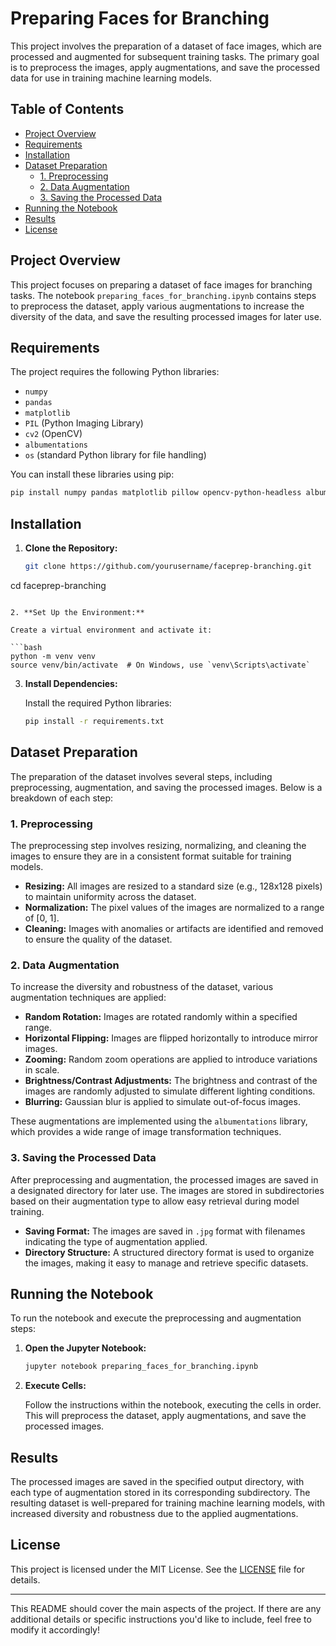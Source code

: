 

# Preparing Faces for Branching

This project involves the preparation of a dataset of face images, which are processed and augmented for subsequent training tasks. The primary goal is to preprocess the images, apply augmentations, and save the processed data for use in training machine learning models.

## Table of Contents
- [Project Overview](#project-overview)
- [Requirements](#requirements)
- [Installation](#installation)
- [Dataset Preparation](#dataset-preparation)
  - [1. Preprocessing](#1-preprocessing)
  - [2. Data Augmentation](#2-data-augmentation)
  - [3. Saving the Processed Data](#3-saving-the-processed-data)
- [Running the Notebook](#running-the-notebook)
- [Results](#results)
- [License](#license)

## Project Overview

This project focuses on preparing a dataset of face images for branching tasks. The notebook `preparing_faces_for_branching.ipynb` contains steps to preprocess the dataset, apply various augmentations to increase the diversity of the data, and save the resulting processed images for later use.

## Requirements

The project requires the following Python libraries:

- `numpy`
- `pandas`
- `matplotlib`
- `PIL` (Python Imaging Library)
- `cv2` (OpenCV)
- `albumentations`
- `os` (standard Python library for file handling)

You can install these libraries using pip:

```bash
pip install numpy pandas matplotlib pillow opencv-python-headless albumentations
```

## Installation

1. **Clone the Repository:**

   ```bash
   git clone https://github.com/yourusername/faceprep-branching.git
cd faceprep-branching
   ```

2. **Set Up the Environment:**

   Create a virtual environment and activate it:

   ```bash
   python -m venv venv
   source venv/bin/activate  # On Windows, use `venv\Scripts\activate`
   ```

3. **Install Dependencies:**

   Install the required Python libraries:

   ```bash
   pip install -r requirements.txt
   ```

## Dataset Preparation

The preparation of the dataset involves several steps, including preprocessing, augmentation, and saving the processed images. Below is a breakdown of each step:

### 1. Preprocessing

The preprocessing step involves resizing, normalizing, and cleaning the images to ensure they are in a consistent format suitable for training models. 

- **Resizing:** All images are resized to a standard size (e.g., 128x128 pixels) to maintain uniformity across the dataset.
- **Normalization:** The pixel values of the images are normalized to a range of [0, 1].
- **Cleaning:** Images with anomalies or artifacts are identified and removed to ensure the quality of the dataset.

### 2. Data Augmentation

To increase the diversity and robustness of the dataset, various augmentation techniques are applied:

- **Random Rotation:** Images are rotated randomly within a specified range.
- **Horizontal Flipping:** Images are flipped horizontally to introduce mirror images.
- **Zooming:** Random zoom operations are applied to introduce variations in scale.
- **Brightness/Contrast Adjustments:** The brightness and contrast of the images are randomly adjusted to simulate different lighting conditions.
- **Blurring:** Gaussian blur is applied to simulate out-of-focus images.

These augmentations are implemented using the `albumentations` library, which provides a wide range of image transformation techniques.

### 3. Saving the Processed Data

After preprocessing and augmentation, the processed images are saved in a designated directory for later use. The images are stored in subdirectories based on their augmentation type to allow easy retrieval during model training.

- **Saving Format:** The images are saved in `.jpg` format with filenames indicating the type of augmentation applied.
- **Directory Structure:** A structured directory format is used to organize the images, making it easy to manage and retrieve specific datasets.

## Running the Notebook

To run the notebook and execute the preprocessing and augmentation steps:

1. **Open the Jupyter Notebook:**

   ```bash
   jupyter notebook preparing_faces_for_branching.ipynb
   ```

2. **Execute Cells:**

   Follow the instructions within the notebook, executing the cells in order. This will preprocess the dataset, apply augmentations, and save the processed images.

## Results

The processed images are saved in the specified output directory, with each type of augmentation stored in its corresponding subdirectory. The resulting dataset is well-prepared for training machine learning models, with increased diversity and robustness due to the applied augmentations.

## License

This project is licensed under the MIT License. See the [LICENSE](LICENSE) file for details.

---

This README should cover the main aspects of the project. If there are any additional details or specific instructions you'd like to include, feel free to modify it accordingly!
